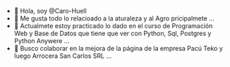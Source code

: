 - 👋 Hola, soy @Caro-Huell
- 👀 Me gusta todo lo relacioado a la aturaleza y al Agro pricipalmete ...
- 🌱 Actualmete estoy practicado lo dado en el curso de Programación Web y Base de Datos que tiene que ver con Python, Sql, Postgres y Python Anywere ...
- 💞️ Busco colaborar en la mejora de la página de la empresa Pacú Teko y luego Arrocera San Carlos SRL ...


<!---
Tengo toda la intención de que este proyecto no solo me sirva a mi para afianzar mis conocimientos✨ sino también a mis compañeros de grupo de estudio✨ para mejorar y crecer juntos.
--->
